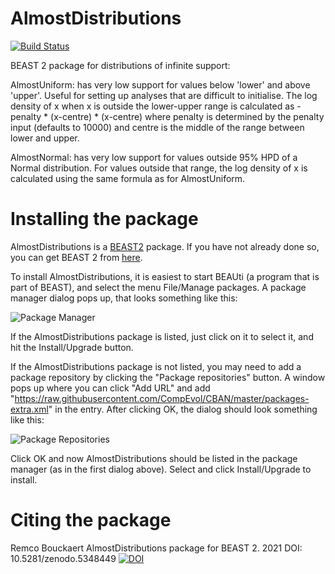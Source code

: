 # AlmostDistributions

[![Build Status](https://travis-ci.org/rbouckaert/asc.svg?branch=master)](https://travis-ci.org/rbouckaert/AlmostDistributions)

BEAST 2 package for distributions of infinite support:

AlmostUniform: has very low support for values below 'lower' and above 'upper'. Useful for setting up analyses that are difficult to initialise. The log density of x when x is outside the lower-upper range is calculated as -penalty * (x-centre) * (x-centre) where penalty is determined by the penalty input (defaults to 10000) and centre is the middle of the range between lower and upper.

AlmostNormal: has very low support for values outside 95% HPD of a Normal distribution. For values outside that range, the log density of x is calculated using the same formula as for AlmostUniform.


# Installing the package
AlmostDistributions is a [BEAST2](http://beast2.org) package.
If you have not already done so, you can get BEAST 2 from [here](http://beast2.org).

To install AlmostDistributions, it is easiest to start BEAUti (a program that is part of BEAST), and select the menu File/Manage packages. A package manager dialog pops up, that looks something like this:

![Package Manager](https://github.com/rbouckaert/AlmostDistributions/raw/master/doc/package-manager.png)

If the AlmostDistributions package is listed, just click on it to select it, and hit the Install/Upgrade button.

If the AlmostDistributions package is not listed, you may need to add a package repository by clicking the "Package repositories" button. A window pops up where you can click "Add URL" and add "https://raw.githubusercontent.com/CompEvol/CBAN/master/packages-extra.xml" in the entry. After clicking OK, the dialog should look something like this:

![Package Repositories](https://github.com/rbouckaert/obama/raw/master/doc/package_repos.png)

Click OK and now AlmostDistributions should be listed in the package manager (as in the first dialog above). Select and click Install/Upgrade to install.

# Citing the package

Remco Bouckaert AlmostDistributions package for BEAST 2. 2021 DOI: 10.5281/zenodo.5348449
[![DOI](https://zenodo.org/badge/109171998.svg)](https://zenodo.org/badge/latestdoi/109171998)
